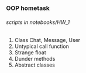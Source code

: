### OOP hometask
###### scripts in notebooks/HW_1
1. Class Chat, Message, User
2. Untypical call function 
3. Strange float 
4. Dunder methods
5. Abstract classes
